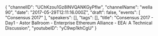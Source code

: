 {
    "channelID": "UChKzou1Gz8lNVQANKGyPflw",
    "channelName": "wella 90",
    "date": "2017-05-29T12:11:16.000Z",
    "draft": false,
    "events": [
        "Consensus 2017"
    ],
    "speakers": [],
    "tags": [],
    "title": "Consensus 2017 - Day1 - Astor Ballroom - Enterprise Ethereum Alliance - EEA: A Technical Discussion",
    "youtubeID": "yC9wp1khCgU"
}